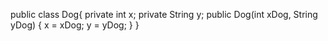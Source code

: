 public class Dog{
    private int x;
    private String y;
    public Dog(int xDog, String yDog) {
        x = xDog;
        y = yDog;
    }
}